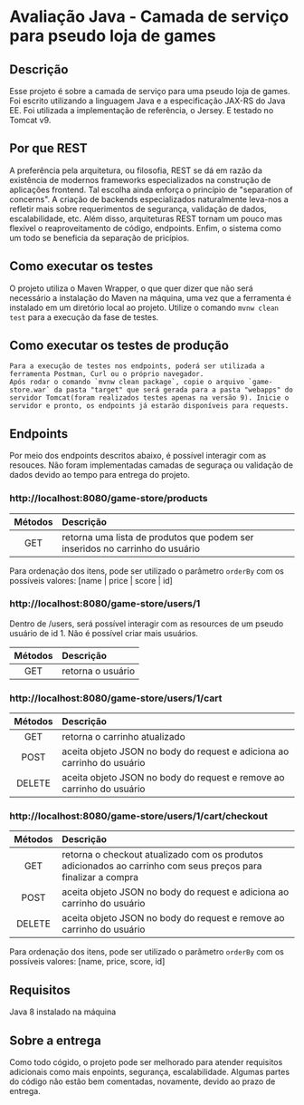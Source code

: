 # Avaliação Java - Camada de serviço para pseudo loja de games

## Descrição

  Esse projeto é sobre a camada de serviço para uma pseudo loja de games.
  Foi escrito utilizando a linguagem Java e a especificação JAX-RS do Java EE.
  Foi utilizada a implementação de referência, o Jersey. E testado no Tomcat v9.

## Por que REST

  A preferência pela arquitetura, ou filosofia, REST se dá em razão da existência de modernos frameworks especializados na construção 
  de aplicações frontend. Tal escolha ainda enforça o princípio de "separation of concerns". A criação de backends especializados naturalmente 
  leva-nos a refletir mais sobre requerimentos de segurança, validação de dados, escalabilidade, etc. Além disso, arquiteturas REST tornam um pouco mas flexível o reaproveitamento de código, endpoints. Enfim, o sistema como um todo se beneficia da separação de pricípios.

## Como executar os testes
  
  O projeto utiliza o Maven Wrapper, o que quer dizer que não será necessário a instalação do Maven na máquina, uma vez que a ferramenta é instalado em um diretório local ao projeto. Utilize o comando `mvnw clean test` para a execução da fase de testes. 
  
## Como executar os testes de produção

	Para a execução de testes nos endpoints, poderá ser utilizada a ferramenta Postman, Curl ou o próprio navegador.
	Após rodar o comando `mvnw clean package`, copie o arquivo `game-store.war` da pasta "target" que será gerada para a pasta "webapps" do servidor Tomcat(foram realizados testes apenas na versão 9). Inicie o servidor e pronto, os endpoints já estarão disponíveis para requests.

## Endpoints 
Por meio dos endpoints descritos abaixo, é possível interagir com as resouces. Não foram implementadas camadas de seguraça ou validação de dados devido ao tempo para entrega do projeto. 
	  
### http://localhost:8080/game-store/products

| Métodos       | Descrição     
|:-------------:|:-------------
| GET           | retorna uma lista de produtos que podem ser inseridos no carrinho do usuário 
	
Para ordenação dos itens, pode ser utilizado o parâmetro `orderBy` com os possíveis valores: [name | price | score | id] 
	
### http://localhost:8080/game-store/users/1 
	
Dentro de /users, será possível interagir com as resources de um pseudo usuário de id 1. Não é possível criar mais usuários.  
	
| Métodos       | Descrição     
|:-------------:|:------------- 
| GET           | retorna o usuário 
 
### http://localhost:8080/game-store/users/1/cart
  
| Métodos       | Descrição     
|:-------------:|:-------------
| GET           | retorna o carrinho atualizado
| POST          | aceita objeto JSON no body do request e adiciona ao carrinho do usuário
| DELETE        | aceita objeto JSON no body do request e remove ao carrinho do usuário
	
	
### http://localhost:8080/game-store/users/1/cart/checkout

| Métodos       | Descrição     
|:-------------:|:-------------
| GET           | retorna o checkout atualizado com os produtos adicionados ao carrinho com seus preços para finalizar a compra 
| POST          | aceita objeto JSON no body do request e adiciona ao carrinho do usuário
| DELETE        | aceita objeto JSON no body do request e remove ao carrinho do usuário
	
Para ordenação dos itens, pode ser utilizado o parâmetro `orderBy` com os possíveis valores: [name, price, score, id] 

## Requisitos
Java 8 instalado na máquina 
	
## Sobre a entrega
Como todo cógido, o projeto pode ser melhorado para atender requisitos adicionais como mais enpoints, segurança, escalabilidade. Algumas partes do código não estão bem comentadas, novamente, devido ao prazo de entrega.